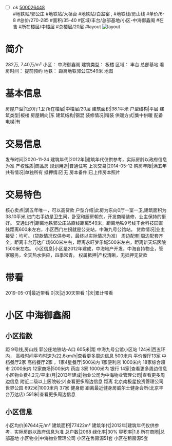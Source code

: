 - [ ] ok [500026448](https://bj.5i5j.com/ershoufang/500026448.html)  
 #地铁站/郭公庄 #地铁站/大葆台 #地铁站/白盆窑 ,  #地铁线/房山线
#单价/6-8 #总价/270-285 #面积/35-40   #区域/丰台/总部基地/小区-中海御鑫阁 #在售 #所在楼层/中楼层 #总楼层/20层 #layout 
![layout](http://image2.5i5j.com//group2/M00/2B/4C/CgqJNFzJcAyAeJMSAAKVQp9_RpI054.jpg_P5.jpg) 
# 简介 
 282万,  7.40万/m² 
小区： 中海御鑫阁
建筑类型： 板楼
区域： 丰台 总部基地
看房时间： 提前预约
地铁： 距离地铁郭公庄549米 地图
# 基本信息 
 房屋户型|1室0厅1卫
所在楼层|中楼层/20层
建筑面积|38.1平米
户型结构|平层
建筑类型|板楼
房屋朝向|东
建筑结构|钢混
装修情况|精装
供暖方式|集中供暖
配备电梯|有
# 交易信息 
 发布时间|2020-11-24
建筑年代|2012年|建筑年代仅供参考，实际房龄以政府信息为准
产权性质|商品房
规划用途|普通住宅
上次交易|2014-05-12
购房年限|满五年
共有情况|单独所有
抵押情况|无
房本备件|已上传房本照片
# 交易特色 
 核心卖点|满五年唯一，可以高贷款
户型介绍|此房为东向0厅一室一卫,建筑面积为38.10平米,进门右手边是卫生间，卧室和厨房朝东，开发商精装修，业主保持的挺好。
交通出行|距离地铁郭公庄站直线距离549米，距离地铁9号线丰台科技园直线距离600米左右，小区西门左拐就是公交站，中海九号公馆站。
贷款情况|业主接受：均可。（贷款情况仅供参考，最终以实际情况为准）
周边配套|周边配套齐全，距离丰台万达广场600米左右，距离永旺梦乐城500米左右，距离新天坛医院1500米左右。
小区信息|小区是2012年建成，中海地产开发，中海自持物业，管家服务，全天热水供应，四季常青。
权属抵押|产权清晰，无抵押无贷款
# 带看 
 2019-05-01|最近带看	 0|次|近30天带看	 1|次|累计带看
# 小区 中海御鑫阁
## 小区指数 
 距 9号线,房山线 郭公庄地铁站-A口 605米|距 中海九号公馆小区站 124米|西五环内， 高峰时间平均时速为22.6km/h|查看更多周边信息
500米内 平价餐厅13家
中档餐厅2家
高档餐厅2家 ，1家4星餐厅|500米内 1家便利店
1000米内 18家综合超市
2000米内 12家商场|500米内 药店 3家
1000米内 银行 14家|查看更多周边信息
小区物业费4.2元/平米/月|2013年建成|物业公司为中海物业管理公司|查看更多周边信息
附近二级以上医院较少|查看更多周边信息
距离 北京南极星投资管理公司世界公园 692米|1000米内 37家 健身房
距离最近健身房威尔士健身会所(北京丰台万达店) 591米|查看更多周边信息
## 小区信息 
 小区均价|67644元/m²
建筑面积|77422m²
建筑年代|2012年|建筑年代仅供参考，实际房龄以政府信息为准
总户数|2068
绿化率|30%
容积率|1.8
所在商圈|总部基地
小区物业|中海物业管理公司
小区在售房源51套
小区在租房源5套
